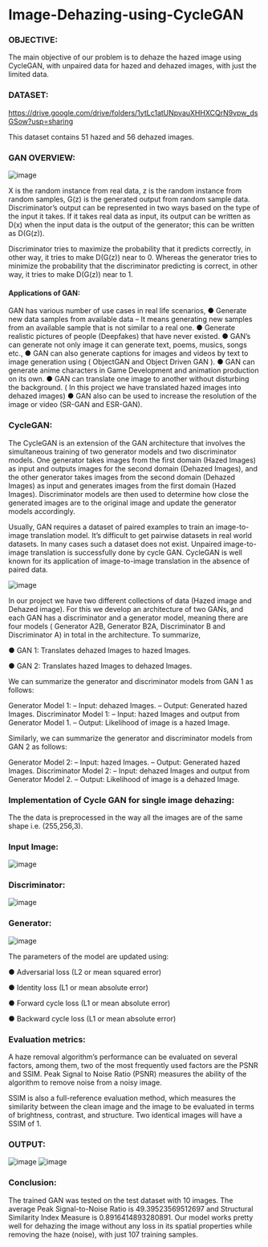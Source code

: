 # Image-Dehazing-using-CycleGAN

### OBJECTIVE:
The main objective of our problem is to dehaze the hazed image using CycleGAN, with unpaired data for hazed and dehazed images, with just the limited data.

### DATASET:
https://drive.google.com/drive/folders/1ytLc1atUNpvauXHHXCQrN9vpw_dsGSow?usp=sharing

This dataset contains 51 hazed and 56 dehazed images.

### GAN OVERVIEW:
![image](https://user-images.githubusercontent.com/60288450/171109934-98fb7e0d-a92b-4c3b-a897-58f69f260109.png)

X is the random instance from real data, z is the random instance from random samples, G(z) is the generated output from random sample data. Discriminator’s output can be represented in two ways based on the type of the input it takes. If it takes real data as input, its output can be written as D(x) when the input data is the output of the generator; this can be written as D(G(z)).

Discriminator tries to maximize the probability that it predicts correctly, in other way, it tries to make D(G(z)) near to 0. Whereas the generator tries to minimize the probability that the discriminator predicting is correct, in other way, it tries to make D(G(z)) near to 1. 

#### Applications of GAN:

GAN has various number of use cases in real life scenarios,
●	Generate new data samples from available data – It means generating new samples from an available sample that is not similar to a real one.
●	Generate realistic pictures of people (Deepfakes) that have never existed.
●	GAN’s can generate not only image it can generate text, poems, musics, songs etc.,
●	GAN can also generate captions for images and videos by text to image generation using ( ObjectGAN and Object Driven GAN ). 
●	GAN can generate anime characters in Game Development and animation production on its own. 
●	GAN can translate one image to another without disturbing the background. ( In this project we have translated hazed images into dehazed images)
●	GAN also can be used to increase the resolution of the image or video (SR-GAN and ESR-GAN). 

### CycleGAN:

The CycleGAN is an extension of the GAN architecture that involves the simultaneous training of two generator models and two discriminator models. One generator takes images from the first domain (Hazed Images) as input and outputs images for the second domain (Dehazed Images), and the other generator takes images from the second domain (Dehazed Images) as input and generates images from the first domain (Hazed Images). Discriminator models are then used to determine how close the generated images are to the original image and update the generator models accordingly. 

Usually, GAN requires a dataset of paired examples to train an image-to-image translation model. It’s difficult to get pairwise datasets in real world datasets. In many cases such a dataset does not exist. Unpaired image-to-image translation is successfully done by cycle GAN. CycleGAN is well known for its application of image-to-image translation in the absence of paired data. 

![image](https://user-images.githubusercontent.com/60288450/171110966-33da85b9-400f-47a3-8c71-71b1b6ed17d9.png)


In our project we have two different collections of data (Hazed image and Dehazed image). For this we develop an architecture of two GANs, and each GAN has a discriminator and a generator model, meaning there are four models ( Generator A2B, Generator B2A, Discriminator B and Discriminator A) in total in the architecture. To summarize,

●	GAN 1: Translates dehazed Images to hazed Images.

●	GAN 2: Translates hazed Images to dehazed Images.
 
 We can summarize the generator and discriminator models from GAN 1 as follows:

Generator Model 1:
– Input: dehazed Images.
– Output: Generated hazed Images.
Discriminator Model 1:
– Input: hazed Images and output from Generator Model 1.
– Output: Likelihood of image is a hazed Image.

Similarly, we can summarize the generator and discriminator models from GAN 2 as follows:

Generator Model 2:
– Input: hazed Images.
– Output: Generated hazed Images.
 Discriminator Model 2:
– Input: dehazed Images and output from Generator Model 2.
– Output: Likelihood of image is a dehazed Image.


### Implementation of Cycle GAN for single image dehazing:
The the data is preprocessed in the way all the images are of the same shape i.e. (255,256,3).

### Input Image:

![image](https://user-images.githubusercontent.com/60288450/171112829-29c92cac-5dd7-45e2-9373-414e3e89f8c7.png)

### Discriminator:
![image](https://user-images.githubusercontent.com/60288450/171125302-b5f57a0c-5a86-4264-8317-a29338f4abdf.png)

### Generator:
![image](https://user-images.githubusercontent.com/60288450/171125943-94be932e-995a-497c-ae07-1329c3618126.png)

The parameters of the model are updated using:

●	Adversarial loss (L2 or mean squared error)

●	Identity loss (L1 or mean absolute error)

●	Forward cycle loss (L1 or mean absolute error)

●	Backward cycle loss (L1 or mean absolute error)

### Evaluation metrics:

A haze removal algorithm’s performance can be evaluated on several factors, among them, two of the most frequently used factors are the PSNR and SSIM. Peak Signal to Noise Ratio (PSNR) measures the ability of the algorithm to remove noise from a noisy image.

SSIM is also a full-reference evaluation method, which measures the similarity between the clean image and the image to be evaluated in terms of brightness, contrast, and structure. Two identical images will have a SSIM of 1.

### OUTPUT:

![image](https://user-images.githubusercontent.com/60288450/171126934-e351aff1-ee0c-477b-aa61-3a77af380fee.png)
![image](https://user-images.githubusercontent.com/60288450/171126984-bd1f031c-b040-4f41-9adc-0ad790187b0b.png)


### Conclusion:

The trained GAN was tested on the test dataset with 10 images. The average Peak Signal-to-Noise Ratio is 49.39523569512697 and Structural Similarity Index Measure is 0.8916414893280891. Our model works pretty well for dehazing the image without any loss in its spatial properties while removing the haze (noise), with just 107 training samples. 

